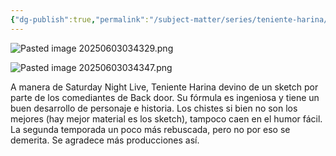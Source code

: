 ```yaml
---
{"dg-publish":true,"permalink":"/subject-matter/series/teniente-harina/"}
---
```


![Pasted image 20250603034329.png](/img/user/DB/Pasted%20image%2020250603034329.png)

![Pasted image 20250603034347.png](/img/user/DB/Pasted%20image%2020250603034347.png)

A manera de Saturday Night Live, Teniente Harina devino de un sketch por parte de los comediantes de Back door. Su fórmula es ingeniosa y tiene un buen desarrollo de personaje e historia. Los chistes si bien no son los mejores (hay mejor material es los sketch), tampoco caen en el humor fácil. La segunda temporada un poco más rebuscada, pero no por eso se demerita. Se agradece más producciones así. 